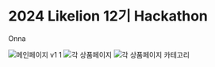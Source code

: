 # 2024 Likelion 12기 Hackathon

Onna

![메인페이지 v1 1](https://github.com/user-attachments/assets/1565f937-9686-4e3b-a665-06e8f0f3dc75)
![각 상품페이지](https://github.com/user-attachments/assets/4a1d3d15-2452-45e6-9bfa-614a28ad6996)
![각 상품페이지 카테고리](https://github.com/user-attachments/assets/e79996ae-f7fc-4148-87be-7ca82c48e975)
